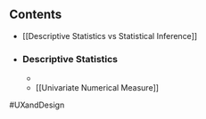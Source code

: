 ## Contents
- [[Descriptive Statistics vs Statistical Inference]]
- ### Descriptive Statistics
	- 
	- [[Univariate Numerical Measure]]

#UXandDesign 